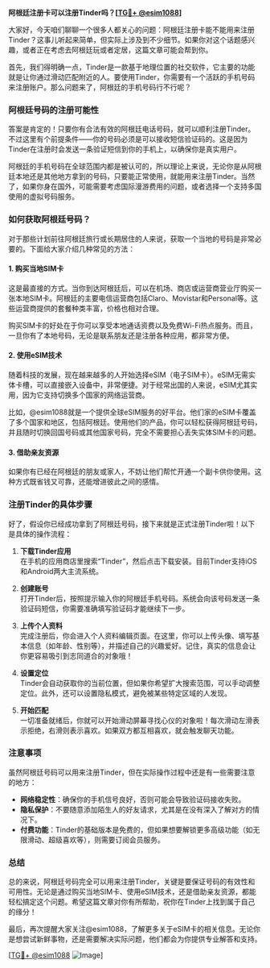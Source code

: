 **阿根廷注册卡可以注册Tinder吗？[[TG💪+ @esim1088](https://t.me/s/esim1088)]**

大家好，今天咱们聊聊一个很多人都关心的问题：阿根廷注册卡能不能用来注册Tinder？这事儿听起来简单，但实际上涉及到不少细节。如果你对这个话题感兴趣，或者正在考虑去阿根廷玩或者定居，这篇文章可能会帮到你。

首先，我们得明确一点，Tinder是一款基于地理位置的社交软件，它主要的功能就是让你通过滑动匹配附近的人。要使用Tinder，你需要有一个活跃的手机号码来注册账户。那么问题来了，阿根廷的手机号码行不行呢？

### 阿根廷号码的注册可能性

答案是肯定的！只要你有合法有效的阿根廷电话号码，就可以顺利注册Tinder。不过这里有个前提条件——你的号码必须是可以接收短信验证码的。这是因为Tinder在注册时会发送一条验证短信到你的手机上，以确保你是真实用户。

阿根廷的手机号码在全球范围内都是被认可的，所以理论上来说，无论你是从阿根廷本地还是其他地方拿到的号码，只要能正常使用，就能用来注册Tinder。当然了，如果你身在国外，可能需要考虑国际漫游费用的问题，或者选择一个支持多国使用的虚拟号码服务。

### 如何获取阿根廷号码？

对于那些计划前往阿根廷旅行或长期居住的人来说，获取一个当地的号码是非常必要的。下面给大家介绍几种常见的方法：

#### 1. 购买当地SIM卡
这是最直接的方式。当你到达阿根廷后，可以在机场、商店或运营商营业厅购买一张本地SIM卡。阿根廷的主要电信运营商包括Claro、Movistar和Personal等。这些运营商提供的套餐种类丰富，价格也相对合理。

购买SIM卡的好处在于你可以享受本地通话资费以及免费Wi-Fi热点服务。而且，一旦你有了本地号码，无论是联系朋友还是注册各种应用，都非常方便。

#### 2. 使用eSIM技术
随着科技的发展，现在越来越多的人开始选择eSIM（电子SIM卡）。eSIM无需实体卡槽，可以直接嵌入设备中，非常便捷。对于经常出国的人来说，eSIM尤其实用，因为它支持切换多个国家的网络运营商。

比如，@esim1088就是一个提供全球eSIM服务的好平台。他们家的eSIM卡覆盖了多个国家和地区，包括阿根廷。使用他们的产品，你可以轻松获得阿根廷号码，并且随时切换回国号码或其他国家号码，完全不需要担心丢失实体SIM卡的问题。

#### 3. 借助亲友资源
如果你有已经在阿根廷的朋友或家人，不妨让他们帮忙开通一个副卡供你使用。这种方式既省钱又可靠，还能增进彼此之间的感情。

### 注册Tinder的具体步骤

好了，假设你已经成功拿到了阿根廷号码，接下来就是正式注册Tinder啦！以下是具体的操作流程：

1. **下载Tinder应用**  
   在手机的应用商店里搜索“Tinder”，然后点击下载安装。目前Tinder支持iOS和Android两大主流系统。

2. **创建账号**  
   打开Tinder后，按照提示输入你的阿根廷手机号码。系统会向该号码发送一条验证码短信，你需要准确填写验证码才能继续下一步。

3. **上传个人资料**  
   完成注册后，你会进入个人资料编辑页面。在这里，你可以上传头像、填写基本信息（如年龄、性别等），并描述自己的兴趣爱好。记住，真实的信息会让你更容易吸引到志同道合的对象哦！

4. **设置定位**  
   Tinder会自动获取你的当前位置，但如果你希望扩大搜索范围，可以手动调整定位。此外，还可以设置隐私模式，避免被某些特定区域的人发现。

5. **开始匹配**  
   一切准备就绪后，你就可以开始滑动屏幕寻找心仪的对象啦！每次滑动左滑表示拒绝，右滑则表示喜欢。如果双方都互相喜欢，就会触发聊天功能。

### 注意事项

虽然阿根廷号码可以用来注册Tinder，但在实际操作过程中还是有一些需要注意的地方：

- **网络稳定性**：确保你的手机信号良好，否则可能会导致验证码接收失败。
- **隐私保护**：不要随意添加陌生人的好友请求，尤其是在没有深入了解对方的情况下。
- **付费功能**：Tinder的基础版本是免费的，但如果想要解锁更多高级功能（如无限滑动、超级喜欢等），则需要订阅会员服务。

### 总结

总的来说，阿根廷号码完全可以用来注册Tinder，关键是要保证号码的有效性和可用性。无论是通过购买当地SIM卡、使用eSIM技术，还是借助亲友资源，都能轻松搞定这个问题。希望这篇文章对你有所帮助，祝你在Tinder上找到属于自己的缘分！

最后，再次提醒大家关注@esim1088，了解更多关于eSIM卡的相关信息。无论你是想尝试新鲜事物，还是需要解决实际问题，他们都会为你提供专业解答和支持。

[[TG💪+ @esim1088](https://t.me/s/esim1088) ![Image](https://i.postimg.cc/4NQfJmqS/Snipaste-2025-05-13-00-14-12.png)]